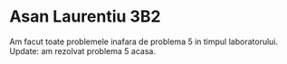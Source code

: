 # Asan Laurentiu 3B2

Am facut toate problemele inafara de problema 5 in timpul laboratorului. 
Update: am rezolvat problema 5 acasa.
